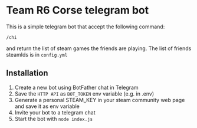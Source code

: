 # Team R6 Corse telegram bot

This is a simple telegram bot that accept the following command:

```
/chi
```

and return the list of steam games the friends are playing.
The list of friends steamIds is in `config.yml`

## Installation
 1. Create a new bot using BotFather chat in Telegram
 1. Save the `HTTP API` as `BOT_TOKEN` env variable (e.g. in .env)
 1. Generate a personal STEAM_KEY in your steam community web page and save it as env variable
 1. Invite your bot to a telegram chat
 1. Start the bot with `node index.js`
